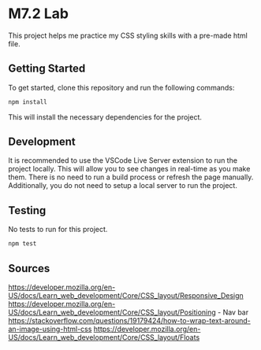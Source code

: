 # M7.2 Lab

This project helps me practice my CSS styling skills with a pre-made html file.

## Getting Started

To get started, clone this repository and run the following commands:

```bash
npm install
```
This will install the necessary dependencies for the project.

## Development

It is recommended to use the VSCode Live Server extension to run the project
locally. This will allow you to see changes in real-time as you make them. There
is no need to run a build process or refresh the page manually. Additionally,
you do not need to setup a local server to run the project.

## Testing

No tests to run for this project.

```bash
npm test
```

## Sources

https://developer.mozilla.org/en-US/docs/Learn_web_development/Core/CSS_layout/Responsive_Design
https://developer.mozilla.org/en-US/docs/Learn_web_development/Core/CSS_layout/Positioning - Nav bar
https://stackoverflow.com/questions/19179424/how-to-wrap-text-around-an-image-using-html-css
https://developer.mozilla.org/en-US/docs/Learn_web_development/Core/CSS_layout/Floats
